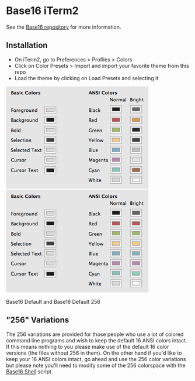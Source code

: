 # Base16 iTerm2

See the [Base16 repository][1] for more information.  

## Installation

+ On iTerm2, go to Preferences > Profiles > Colors
+ Click on Color Presets > Import and import your favorite theme from
  this repo
+ Load the theme by clicking on Load Presets and selecting it

![Base16 Default iTerm2][3]
![Base16 Default iTerm2 256][4]  

Base16 Default and Base16 Default 256

## "256" Variations

The 256 variations are provided for those people who use a lot of
colored command line programs and wish to keep the default 16 ANSI
colors intact. If this means nothing to you please make use of the
default 16 color versions (the files without 256 in them). On the other
hand if you'd like to keep your 16 ANSI colors intact, go ahead and use
the 256 color variations but please note you'll need to modify some of
the 256 colorspace with the [Base16 Shell][2] script.

[1]: https://github.com/base16-project/base16
[2]: https://github.com/base16-project/base16-shell
[3]: screenshots/base16-iterm2.png
[4]: screenshots/base16-iterm2-256.png
